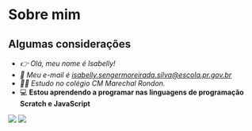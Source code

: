 # Sobre mim

## Algumas considerações

- *👉 Olá, meu nome é Isabelly!*
- *📧 Meu e-mail é isabelly.sengermoreirada.silva@escola.pr.gov.br*
- *👩‍🎓 Estudo no colégio CM Marechal Rondon.*
- 💻 **Estou aprendendo a programar nas linguagens de programação Scratch e JavaScript**

![](https://img.shields.io/badge/Scratch-4D97FF?style=for-the-badge&logo=Scratch&logoColor=white)
![](https://img.shields.io/badge/JavaScript-323330?style=for-the-badge&logo=javascript&logoColor=F7DF1E)
